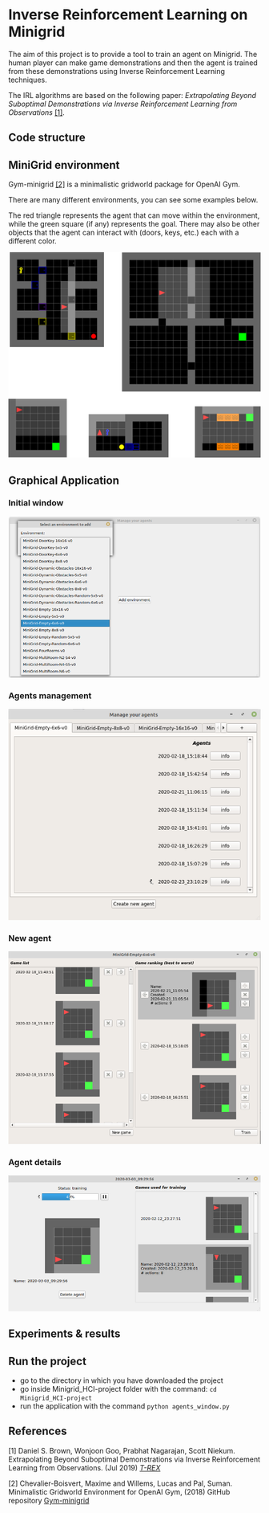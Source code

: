 # Inverse Reinforcement Learning on Minigrid

The aim of this project is to provide a tool to train an agent on Minigrid. The human player can make game demonstrations and then the agent is trained from these demonstrations using Inverse Reinforcement Learning techniques.

The IRL algorithms are based on the following paper:
*Extrapolating Beyond Suboptimal Demonstrations via Inverse Reinforcement Learning from Observations*
[[1]](#Trex).


## Code structure

## MiniGrid environment


Gym-minigrid [[2]](#minigrid) is a minimalistic gridworld package for OpenAI Gym.

There are many different environments, you can see some examples below. 

The red triangle represents the agent that can move within the environment, while
the green square (if any) represents the goal. 
There may also be other objects that the agent can interact with (doors, keys, etc.) each with a different color.

![Alt Text](./figures/minigrid.png "Minigrid environments")


## Graphical Application

### Initial window
![Alt Text](./figures/envsList.png "Available environments")

### Agents management
![Alt Text](./figures/agents.png "All the created agents")

### New agent
![Alt Text](./figures/newAgent.png "Create a new agent")

### Agent details
![Alt Text](./figures/agentDetail.png "Agent details")


## Experiments & results

## Run the project
- go to the directory in which you have downloaded the project
- go inside Minigrid_HCI-project folder with the command: `cd Minigrid_HCI-project`
- run the application with the command `python agents_window.py`


## References
<a id="Trex">[1]</a>
Daniel S. Brown, Wonjoon Goo, Prabhat Nagarajan, Scott Niekum.
Extrapolating Beyond Suboptimal Demonstrations via Inverse Reinforcement Learning from Observations. (Jul 2019)
[*T-REX*](https://arxiv.org/pdf/1904.06387.pdf)

<a id="minigrid">[2]</a>
Chevalier-Boisvert, Maxime and Willems, Lucas and Pal, Suman.
 Minimalistic Gridworld Environment for OpenAI Gym, (2018) 
 GitHub repository [Gym-minigrid](https://github.com/maximecb/gym-minigrid)